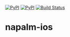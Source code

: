 [![PyPI](https://img.shields.io/pypi/v/napalm-ios.svg)](https://pypi.python.org/pypi/napalm-ios)
[![PyPI](https://img.shields.io/pypi/dm/napalm-ios.svg)](https://pypi.python.org/pypi/napalm-ios)
[![Build Status](https://travis-ci.org/napalm-automation/napalm-ios.svg?branch=master)](https://travis-ci.org/napalm-automation/napalm-ios)

# napalm-ios
